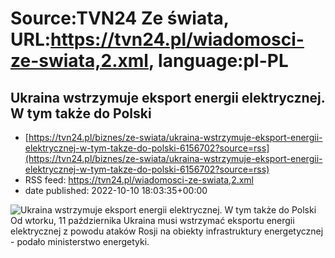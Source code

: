 # Source:TVN24 Ze świata, URL:https://tvn24.pl/wiadomosci-ze-swiata,2.xml, language:pl-PL

## Ukraina wstrzymuje eksport energii elektrycznej. W tym także do Polski
 - [https://tvn24.pl/biznes/ze-swiata/ukraina-wstrzymuje-eksport-energii-elektrycznej-w-tym-takze-do-polski-6156702?source=rss](https://tvn24.pl/biznes/ze-swiata/ukraina-wstrzymuje-eksport-energii-elektrycznej-w-tym-takze-do-polski-6156702?source=rss)
 - RSS feed: https://tvn24.pl/wiadomosci-ze-swiata,2.xml
 - date published: 2022-10-10 18:03:35+00:00

<img alt="Ukraina wstrzymuje eksport energii elektrycznej. W tym także do Polski" src="https://tvn24.pl/biznes/najnowsze/cdn-zdjecie-yjissp-rzad-rozwaza-rezygnacje-z-rekompensat-za-podwyzki-cen-pradu-4577877/alternates/LANDSCAPE_1280" />
    Od wtorku, 11 października Ukraina musi wstrzymać eksportu energii elektrycznej z powodu ataków Rosji na obiekty infrastruktury energetycznej - podało ministerstwo energetyki.

